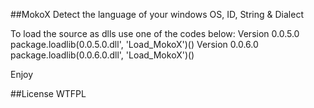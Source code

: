 ##MokoX
Detect the language of your windows OS, ID, String & Dialect

To load the source as dlls use one of the codes below:
Version 0.0.5.0
package.loadlib(0.0.5.0.dll', 'Load_MokoX')()
Version 0.0.6.0
package.loadlib(0.0.6.0.dll', 'Load_MokoX')()

Enjoy

##License
WTFPL